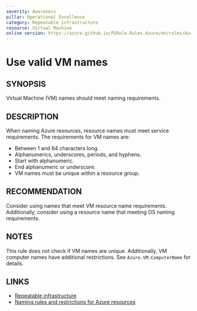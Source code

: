```yaml
---
severity: Awareness
pillar: Operational Excellence
category: Repeatable infrastructure
resource: Virtual Machine
online version: https://azure.github.io/PSRule.Rules.Azure/en/rules/Azure.VM.Name/
---
```


# Use valid VM names

## SYNOPSIS

Virtual Machine (VM) names should meet naming requirements.

## DESCRIPTION

When naming Azure resources, resource names must meet service requirements.
The requirements for VM names are:

- Between 1 and 64 characters long.
- Alphanumerics, underscores, periods, and hyphens.
- Start with alphanumeric.
- End alphanumeric or underscore.
- VM names must be unique within a resource group.

## RECOMMENDATION

Consider using names that meet VM resource name requirements.
Additionally, consider using a resource name that meeting OS naming requirements.

## NOTES

This rule does not check if VM names are unique.
Additionally, VM computer names have additional restrictions.
See `Azure.VM.ComputerName` for details.

## LINKS

- [Repeatable infrastructure](https://learn.microsoft.com/azure/architecture/framework/devops/automation-infrastructure)
- [Naming rules and restrictions for Azure resources](https://docs.microsoft.com/azure/azure-resource-manager/management/resource-name-rules)
